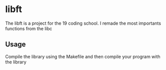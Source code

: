 # libft

The libft is a project for the 19 coding school. I remade the most importants functions from the libc

## Usage

Compile the library using the Makefile and then compile your program with the library 
